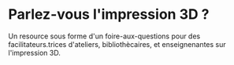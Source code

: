 # Parlez-vous l'impression 3D ?

Un resource sous forme d'un foire-aux-questions pour des facilitateurs.trices d'ateliers, bibliothècaires, et enseignenantes sur l'impression 3D.

